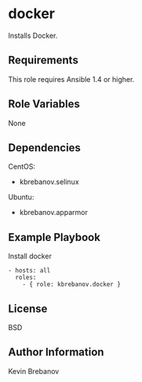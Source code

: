 docker
======

Installs Docker.

Requirements
------------

This role requires Ansible 1.4 or higher.

Role Variables
--------------

None

Dependencies
------------

CentOS:
  - kbrebanov.selinux

Ubuntu:
  - kbrebanov.apparmor

Example Playbook
----------------

Install docker
```
- hosts: all
  roles:
    - { role: kbrebanov.docker }
```

License
-------

BSD

Author Information
------------------

Kevin Brebanov
